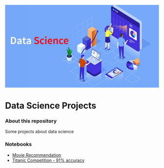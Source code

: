 ![ ](https://github.com/luizgontijo/DataScience_Projects/blob/master/data-science-course-840x450.jpg?raw=true)

# Data Science Projects
### About this repository
Some projects about data science

### Notebooks
- [Movie Recommendation](https://github.com/luizgontijo/DataScience_Projects/blob/master/movie-recommendation.ipynb/)
- [Titanic Competition - 91% accuracy](https://github.com/luizgontijo/DataScience_Projects/blob/master/titanic-competition.ipynb)
